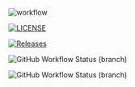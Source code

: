 ![workflow](https://github.com/Thawzin-hein/sem2/actions/workflows/main.yml/badge.svg) 

[![LICENSE](https://img.shields.io/github/license/Thawzin-hein/sem2.svg?style=flat-square)](https://github.com/Thawzin-hein/sem2/blob/master/LICENSE)

[![Releases](https://img.shields.io/github/release/Thawzin-hein/sem2/all.svg?style=flat-square)](https://github.com/Thawzin-hein/sem2/releases)


![GitHub Workflow Status (branch)](https://img.shields.io/github/workflow/status/Thawzin-hein/sem2/A%20workflow%20for%20my%20Hello%20World%20App/master?style=flat-square)

![GitHub Workflow Status (branch)](https://img.shields.io/github/workflow/status/Thawzin-hein/sem2/A%20workflow%20for%20my%20Hello%20World%20App/develop?style=flat-square)
